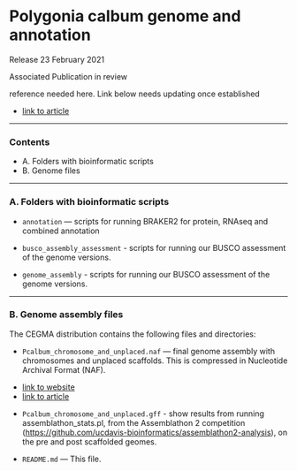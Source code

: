 # Polygonia calbum genome and annotation #

Release 23 February 2021

Associated Publication
in review

reference needed here. Link below needs updating once established

- [link to article](https://www.nature.com/articles/s41467-019-13596-2)

***************************************

### Contents ###

+ A. Folders with bioinformatic scripts
+ B. Genome files


***************************************

### A. Folders with bioinformatic scripts  ###

+ `annotation` — scripts for running BRAKER2 for protein, RNAseq and combined annotation

+ `busco_assembly_assessment` - scripts for running our BUSCO assessment of the genome versions.

+ `genome_assembly` - scripts for running our BUSCO assessment of the genome versions.


***************************************

### B. Genome assembly files ###

The CEGMA distribution contains the following files and directories:

+ `Pcalbum_chromosome_and_unplaced.naf` — final genome assembly with chromosomes and unplaced scaffolds. This is compressed in Nucleotide Archival Format (NAF).
- [link to website](https://github.com/KirillKryukov/naf)
- [link to article](https://academic.oup.com/bioinformatics/article/35/19/3826/5364265)

+ `Pcalbum_chromosome_and_unplaced.gff` - show results from running assemblathon_stats.pl, from the Assemblathon 2 competition (https://github.com/ucdavis-bioinformatics/assemblathon2-analysis), on the pre and post scaffolded geomes.

+ `README.md` — This file.
